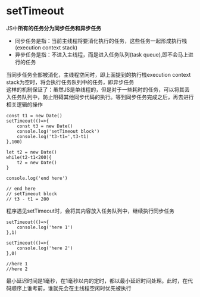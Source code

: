 # setTimeout
JS中**所有的任务分为同步任务和异步任务**  
- 同步任务是指：当前主线程将要消化执行的任务，这些任务一起形成执行栈(execution context stack)
- 异步任务是指：不进入主线程，而是进入任务队列(task queue),即不会马上进行的任务

当同步任务全部被消化，主线程空闲时，即上面提到的执行栈execution context stack为空时，将会执行任务队列中的任务，即异步任务  
这样的机制保证了：虽然JS是单线程的，但是对于一些耗时的任务，可以将其丢入任务队列中，防止阻碍其他同步代码的执行。等到同步任务完成之后，再去进行相关逻辑的操作

```
const t1 = new Date()
setTimeout(()=>{
    const t3 = new Date()
    console.log('setTimeout block')
    console.log('t3-t1=',t3-t1)
},100)

let t2 = new Date()
while(t2-t1<200){
    t2 = new Date()
}

console.log('end here')

// end here
// setTimeout block
// t3 - t1 = 200
```
程序遇见setTimeout时，会将其内容放入任务队列中，继续执行同步任务

```
setTimeout(()=>{
    console.log('here 1')
},1)

setTimeout(()=>{
    console.log('here 2')
},0)

//here 1
//here 2
```
最小延迟时间是1毫秒，在1毫秒以内的定时，都以最小延迟时间处理。此时，在代码顺序上谁考前，谁就先会在主线程空闲时优先被执行